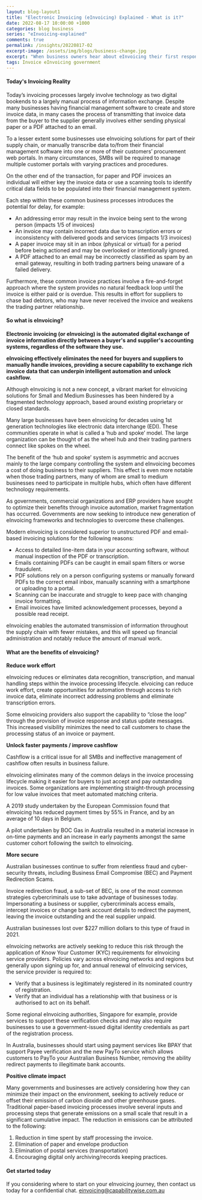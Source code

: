 ```yaml
---
layout: blog-layout1
title: "Electronic Invoicing (eInvoicing) Explained - What is it?"
date: 2022-08-17 10:00:00 +1000
categories: blog business
series: "eInvoicing-explained"
comments: true
permalink: /insights/20220817-02
excerpt-image: /assets/img/blogs/business-change.jpg
excerpt: "When business owners hear about eInvoicing their first response is 'Yeah I do that', but often they assume eInvoicing is sending a PDF.  So what is it and why is it important to your business?"
tags: Invoice eInvoicing government 
---
```


#### Today's Invoicing Reality

Today’s invoicing processes largely involve technology as two digital bookends to a largely manual process of information exchange.  Despite many businesses having financial management software to create and store invoice data, in many cases the process of transmitting that invoice data from the buyer to the supplier generally involves either sending physical paper or a PDF attached to an email.

To a lesser extent some businesses use eInvoicing solutions for part of their supply chain, or manually transcribe data to/from their financial management software into one or more of their customers’ procurement web portals.  In many circumstances, SMBs will be required to manage multiple customer portals with varying practices and procedures.

On the other end of the transaction, for paper and PDF invoices an individual will either key the invoice data or use a scanning tools to identify critical data fields to be populated into their financial management system.  

Each step within these common business processes introduces the potential for delay, for example:
- An addressing error may result in the invoice being sent to the wrong person (impacts 1/5 of invoices)
- An invoice may contain incorrect data due to transcription errors or inconsistency with delivered goods and services (impacts 1/3 invoices)
- A paper invoice may sit in an inbox (physical or virtual) for a period before being actioned and may be overlooked or intentionally ignored.
- A PDF attached to an email may be incorrectly classified as spam by an email gateway, resulting in both trading partners being unaware of a failed delivery.

Furthermore, these common invoice practices involve a fire-and-forget approach where the system provides no natural feedback loop until the invoice is either paid or is overdue.  This results in effort for suppliers to chase bad debtors, who may have never received the invoice and weakens the trading partner relationship.

#### So what is eInvoicing?
**Electronic invoicing (or eInvoicing) is the automated digital exchange of invoice information directly between a buyer's and supplier's accounting systems, regardless of the software they use.**

**eInvoicing effectively eliminates the need for buyers and suppliers to manually handle invoices, providing a secure capability to exchange rich invoice data that can underpin intelligent automation and unlock cashflow.**

Although eInvoicing is not a new concept, a vibrant market for eInvoicing solutions for Small and Medium Businesses has been hindered by a fragmented technology approach, based around existing proprietary or closed standards.

Many large businesses have been eInvoicing for decades using 1st generation technologies like electronic data interchange (EDI). These communities operate in what is called a ‘hub and spoke’ model. The large organization can be thought of as the wheel hub and their trading partners connect like spokes on the wheel. 

The benefit of the ‘hub and spoke’ system is asymmetric and accrues mainly to the large company controlling the system and eInvoicing becomes a cost of doing business to their suppliers. This effect is even more notable when those trading partners, many of whom are small to medium businesses need to participate in multiple hubs, which often have different technology requirements.

As governments, commercial organizations and ERP providers have sought to optimize their benefits through invoice automation, market fragmentation has occurred.  Governments are now seeking to introduce new generation of eInvoicing frameworks and technologies to overcome these challenges.

Modern eInvoicing is considered superior to unstructured PDF and email-based invoicing solutions for the following reasons:
- Access to detailed line-item data in your accounting software, without manual inspection of the PDF or transcription.
- Emails containing PDFs can be caught in email spam filters or worse fraudulent.
- PDF solutions rely on a person configuring systems or manually forward PDFs to the correct email inbox, manually scanning with a smartphone or uploading to a portal.
- Scanning can be inaccurate and struggle to keep pace with changing invoice formatting.
- Email invoices have limited acknowledgement processes, beyond a possible read receipt.

eInvoicing enables the automated transmission of information throughout the supply chain with fewer mistakes, and this will speed up financial administration and notably reduce the amount of manual work.


#### What are the benefits of eInvoicing?

**Reduce work effort**

eInvoicing reduces or eliminates data recognition, transcription, and manual handling steps within the invoice processing lifecycle.  eIvoicing can reduce work effort, create opportunities for automation through access to rich invoice data, eliminate incorrect addressing problems and eliminate transcription errors.

Some eInvoicing providers also support the capability to “close the loop” through the provision of invoice response and status update messages.  This increased visibility minimizes the need to call customers to chase the processing status of an invoice or payment.

**Unlock faster payments / improve cashflow**

Cashflow is a critical issue for all SMBs and ineffective management of cashflow often results in business failure.  

eInvoicing eliminates many of the common delays in the invoice processing lifecycle making it easier for buyers to just accept and pay outstanding invoices.  Some organizations are implementing straight-through processing for low value invoices that meet automated matching criteria.  

A 2019 study undertaken by the European Commission found that eInvoicing has reduced payment times by 55% in France, and by an average of 10 days in Belgium.

A pilot undertaken by BOC Gas in Australia resulted in a material increase in on-time payments and an increase in early payments amongst the same customer cohort following the switch to eInvoicing.

**More secure**

Australian businesses continue to suffer from relentless fraud and cyber-security threats, including Business Email Compromise (BEC) and Payment Redirection Scams.

Invoice redirection fraud, a sub-set of BEC, is one of the most common strategies cybercriminals use to take advantage of businesses today. Impersonating a business or supplier, cybercriminals access emails, intercept invoices or change bank account details to redirect the payment, leaving the invoice outstanding and the real supplier unpaid.

Australian businesses lost over $227 million dollars to this type of fraud in 2021.

eInvoicing networks are actively seeking to reduce this risk through the application of Know Your Customer (KYC) requirements for eInvoicing service providers.  Policies vary across eInvoicing networks and regions but generally upon signing up for, and annual renewal of eInvoicing services, the service provider is required to:
- Verify that a business is legitimately registered in its nominated country of registration.
- Verify that an individual has a relationship with that business or is authorised to act on its behalf.

Some regional eInvoicing authorities, Singapore for example, provide services to support these verification checks and may also require businesses to use a government-issued digital identity credentials as part of the registration process. 

In Australia, businesses should start using payment services like BPAY that support Payee verification and the new PayTo service which allows customers to PayTo your Australian Business Number, removing the ability redirect payments to illegitimate bank accounts.

**Positive climate impact**

Many governments and businesses are actively considering how they can minimize their impact on the environment, seeking to actively reduce or offset their emission of carbon dioxide and other greenhouse gases.  Traditional paper-based invoicing processes involve several inputs and processing steps that generate emissions on a small scale that result in a significant cumulative impact.
The reduction in emissions can be attributed to the following:
1. Reduction in time spent by staff processing the invoice.
2. Elimination of paper and envelope production
3. Elimination of postal services (transportation)
4. Encouraging digital only archiving/records keeping practices.

#### Get started today

If you considering where to start on your eInvoicing journey, then contact us today for a confidential chat.  [einvoicing@capabilitywise.com.au](mailto:einvoicing@capabilitywise.com.au)
